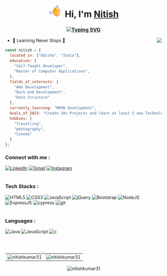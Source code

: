 <h1 align="center">
  <img src="https://github.com/nitishkumar31/wave/blob/main/waving-hand.gif" height="40px" >&nbsp; Hi, I'm <a href="https://www.linkedin.com/in/nitish31/" target="_blank"> Nitish </a>
</h1>
<h3 align="center">
  <a href="https://git.io/typing-svg"><img src="https://readme-typing-svg.herokuapp.com?color=0357F7&font=Fira+Code&duration=4000&pause=0&center=true&vCenter=true&width=435&lines=Web+Developer;Front-End+Developer;Back-End+Developer;MERN+Developer;Full+Stack+Developer" alt="Typing SVG" /></a>
</h3>

<!-- ![visitors](https://visitor-badge.laobi.icu/badge?page_id=nitishskumar31.nitishskumar31) -->
<img align="right" src="https://visitor-badge.laobi.icu/badge?page_id=nitishkumar31.nitishkumar31">
<!--  <img src="https://komarev.com/ghpvc/?username=nitishkumar31&label=Profile%20views&color=0e75b6&style=flat" alt="nitishkumar31" /> -->

- 🌱 Learning Never Stops 🚀

```javascript
const nitish = {
  located_in: ["Odisha", "India"],
  education: [
    "Self-Taught Developer",
    "Master of Computer Applications",
  ],
  fields_of_interests: [
    "Web Development",
    "Back-end Development",
    "Data Structure"
  ],
  currently_learning: "MERN Development",
  Goals_of_2023: "Create 20+ Projects and learn at least 5 new Technologies",
  hobbies: [
    "Travelling",
    "photography",
    "Cinema"
  ]
};

```
<!-- - 💬 Ask me about **Web Development, Java, DBMS, MySQL** -->

<!-- - 👨‍💻 Check out my personal portfolio : **<a href="https://nitish.com" target="_blank">Portfolio</a>** -->

<!--- - 💞️ I’m looking to collaborate on ...
- 📫 How to reach me ...--->


<h3 align="left">Connect with me :</h3>
<div align="left">
  <a href="https://www.linkedin.com/in/nitish31/" target="_blank"><img alt="LinkedIn" src="https://img.shields.io/badge/linkedin-%230077B5.svg?style=for-the-badge&logo=linkedin&logoColor=white"/></a>
  <a href="mailto:nitishskumar151@gmail.com"><img alt="Gmail" src="https://img.shields.io/badge/Gmail-D14836?style=for-the-badge&logo=gmail&logoColor=white"/></a>
   <a href="https://www.instagram.com/_nitis_h/" target="_blank"><img alt="Instagram" src="https://img.shields.io/badge/Instagram-E4405F?style=for-the-badge&logo=instagram&logoColor=white"/></a>
<!--   <a href="https:nitish.com" target="_blank"><img alt="Portfolio" src="https://img.shields.io/badge/portfolio-000000?style=for-the-badge&logo=About.me&logoColor=white" /></a> -->
  <!-- <a aria-label="Chat on WhatsApp" href="https://wa.me/17387875003" target="_blank"><img alt="WhatsApp" src="https://img.shields.io/badge/WhatsApp-25D366?style=for-the-badge&logo=whatsapp&logoColor=white" /></a> -->
</div>

<br/>

<h3 align="left">Tech Stacks :</h3>
<div align="left">
  <img alt="HTML5" src="https://img.shields.io/badge/html5-%23E34F26.svg?style=for-the-badge&logo=html5&logoColor=white"/>
  <img alt="CSS3" src="https://img.shields.io/badge/css3-%231572B6.svg?style=for-the-badge&logo=css3&logoColor=white"/> 
  <img alt="JavaScript" src="https://img.shields.io/badge/javascript-%23323330.svg?style=for-the-badge&logo=javascript&logoColor=%23F7DF1E"/> 
  <img alt="jQuery" src="https://img.shields.io/badge/jquery-%230769AD.svg?style=for-the-badge&logo=jquery&logoColor=white"/> 
  <!-- <img alt="TailwindCSS" src="https://img.shields.io/badge/Tailwind_CSS-38B2AC?style=for-the-badge&logo=tailwind-css&logoColor=white"/> -->
  <img alt="Bootstrap" src="https://img.shields.io/badge/bootstrap-%23563D7C.svg?style=for-the-badge&logo=bootstrap&logoColor=white"/>
  <!-- <img alt="sass" src="https://img.shields.io/badge/Sass-CC6699?style=for-the-badge&logo=sass&logoColor=white"/> -->
  <!-- <br> -->
  <img alt="NodeJS" src="https://img.shields.io/badge/Node.js-43853D?style=for-the-badge&logo=node.js&logoColor=white"/>
  <img alt="ExpressJS" src="https://img.shields.io/badge/Express.js-000000?style=for-the-badge&logo=express&logoColor=white"/>
  <!-- <img alt="React" src="https://img.shields.io/badge/react-%2320232a.svg?style=for-the-badge&logo=react&logoColor=%2361DAFB"/> -->
  <!-- <img alt="mui" src="https://img.shields.io/badge/Material%20UI-007FFF?style=for-the-badge&logo=mui&logoColor=white"/> -->
  <!-- <img alt="chakraui" src="https://img.shields.io/badge/Chakra--UI-319795?style=for-the-badge&logo=chakra-ui&logoColor=white"/> -->
  <!-- <img alt="Redux" src="https://img.shields.io/badge/Redux-593D88?style=for-the-badge&logo=redux&logoColor=white"/> -->
  <!-- <img alt="NextJS" src="https://img.shields.io/badge/next.js-000000?style=for-the-badge&logo=nextdotjs&logoColor=white"/> -->
  <!-- <img alt="sockteio" src="https://img.shields.io/badge/Socket.io-010101?&style=for-the-badge&logo=Socket.io&logoColor=white"/> -->
  <img alt="cypress" src="https://img.shields.io/badge/cypress-323330?style=for-the-badge&logo=cypress&logoColor=White"/>
  <img alt="git" src="https://img.shields.io/badge/git-%23F05033.svg?style=for-the-badge&logo=git&logoColor=white"/>
  <!-- [![Git](https://img.shields.io/badge/git-%23F05033.svg?style=for-the-badge&logo=git&logoColor=white)](https://git-scm.com/downloads) -->

</div>

<br/>

<h3 align="left">Languages :</h3>
<div align="left">
  <img alt="Java" src="https://img.shields.io/badge/Java-ED8B00?style=for-the-badge&logo=openjdk&logoColor=white"/>
  <img alt="JavaScript" src="https://img.shields.io/badge/javascript-%23323330.svg?style=for-the-badge&logo=javascript&logoColor=%23F7DF1E"/> 
<!--   <img alt="Python" src="https://img.shields.io/badge/python-%2314354C.svg?style=for-the-badge&logo=python&logoColor=white"/> -->
  <img alt="c" src="https://img.shields.io/badge/C-00599C?style=for-the-badge&logo=c&logoColor=white"/>
<!--   <img alt="c++" src="https://img.shields.io/badge/C%2B%2B-00599C?style=for-the-badge&logo=c%2B%2B&logoColor=white"/> -->
</div>

<br/><br/>

<table align="center">
  <tr>
    <td><img src="https://github-readme-stats.vercel.app/api?username=nitishkumar31&show_icons=true&theme=dark&locale=en" alt="nitishkumar31" /></td>
    <td><img src="https://github-readme-stats.vercel.app/api/top-langs?username=nitishkumar31&show_icons=true&theme=dark&locale=en&layout=compact" alt="nitishkumar31" /></td>
  </tr>
</table>

<div align="center">
<p><img align="center" src="https://github-readme-streak-stats.herokuapp.com/?user=nitishkumar31&theme=dark" alt="nitishkumar31" /></p>
  </div>

<!---
nitishkumar31 is a ✨ special ✨ repository because its `README.md` (this file) appears on your GitHub profile.
You can click the Preview link to take a look at your changes.
--->
